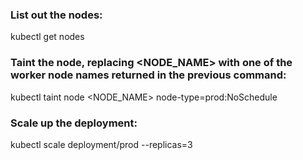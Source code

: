 
### List out the nodes:
kubectl get nodes

### Taint the node, replacing <NODE_NAME> with one of the worker node names returned in the previous command:
kubectl taint node <NODE_NAME> node-type=prod:NoSchedule

### Scale up the deployment:
kubectl scale deployment/prod --replicas=3
